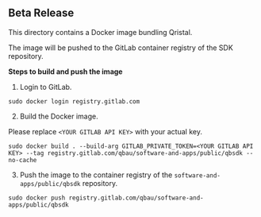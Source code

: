 ## Beta Release 

This directory contains a Docker image bundling Qristal.

The image will be pushed to the GitLab container registry of the SDK repository.


**Steps to build and push the image**

1. Login to GitLab.

```
sudo docker login registry.gitlab.com
```

2. Build the Docker image.

Please replace `<YOUR GITLAB API KEY>` with your actual key.

```
sudo docker build . --build-arg GITLAB_PRIVATE_TOKEN=<YOUR GITLAB API KEY> --tag registry.gitlab.com/qbau/software-and-apps/public/qbsdk --no-cache
```  
   

3. Push the image to the container registry of the `software-and-apps/public/qbsdk` repository.   

```
sudo docker push registry.gitlab.com/qbau/software-and-apps/public/qbsdk
```